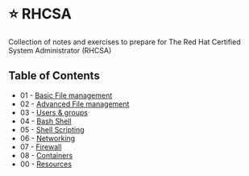 # :star:  RHCSA

Collection of notes and exercises to prepare for The Red Hat Certified System Administrator (RHCSA)

## Table of Contents

- 01 - [Basic File management](content/basicfilemgmt.md)
- 02 - [Advanced File management](content/advancedfilemgmt.md)
- 03 - [Users & groups](content/usersgroup.md)
- 04 - [Bash Shell](content/bash.md)
- 05 - [Shell Scripting](content/shellscript.md)
- 06 - [Networking](content/network.md)
- 07 - [Firewall](content/firewall.md)
- 08 - [Containers](content/containers.md)
- 00 - [Resources](content/resources.md)
